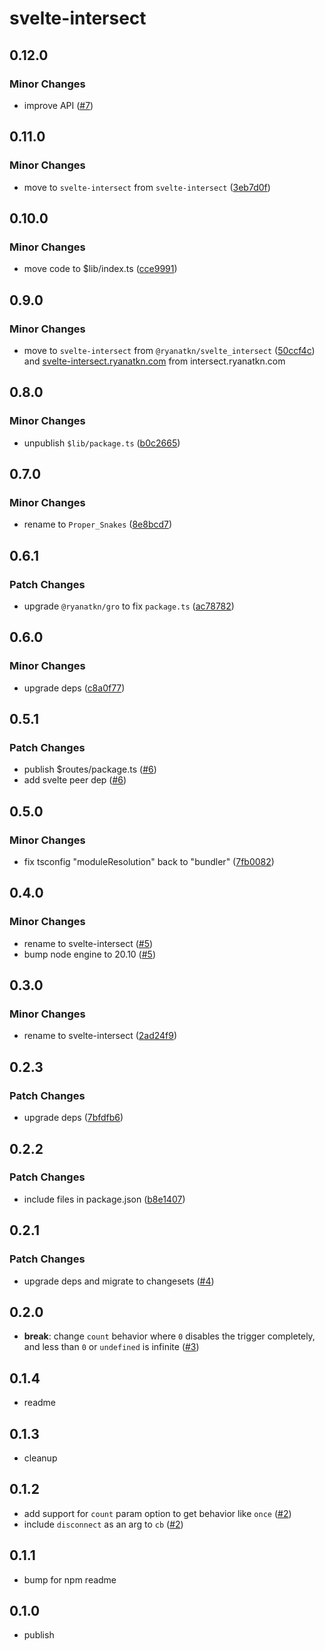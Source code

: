 # svelte-intersect

## 0.12.0

### Minor Changes

- improve API ([#7](https://github.com/ryanatkn/svelte-intersect/pull/7))

## 0.11.0

### Minor Changes

- move to `svelte-intersect` from `svelte-intersect` ([3eb7d0f](https://github.com/ryanatkn/svelte-intersect/commit/3eb7d0f))

## 0.10.0

### Minor Changes

- move code to $lib/index.ts ([cce9991](https://github.com/ryanatkn/svelte-intersect/commit/cce9991))

## 0.9.0

### Minor Changes

- move to `svelte-intersect` from `@ryanatkn/svelte_intersect` ([50ccf4c](https://github.com/ryanatkn/svelte-intersect/commit/50ccf4c))
  and [svelte-intersect.ryanatkn.com](https://svelte-intersect.ryanatkn.com/)
  from intersect.ryanatkn.com

## 0.8.0

### Minor Changes

- unpublish `$lib/package.ts` ([b0c2665](https://github.com/ryanatkn/svelte-intersect/commit/b0c2665))

## 0.7.0

### Minor Changes

- rename to `Proper_Snakes` ([8e8bcd7](https://github.com/ryanatkn/svelte-intersect/commit/8e8bcd7))

## 0.6.1

### Patch Changes

- upgrade `@ryanatkn/gro` to fix `package.ts` ([ac78782](https://github.com/ryanatkn/svelte-intersect/commit/ac78782))

## 0.6.0

### Minor Changes

- upgrade deps ([c8a0f77](https://github.com/ryanatkn/svelte-intersect/commit/c8a0f77))

## 0.5.1

### Patch Changes

- publish $routes/package.ts ([#6](https://github.com/ryanatkn/svelte-intersect/pull/6))
- add svelte peer dep ([#6](https://github.com/ryanatkn/svelte-intersect/pull/6))

## 0.5.0

### Minor Changes

- fix tsconfig "moduleResolution" back to "bundler" ([7fb0082](https://github.com/ryanatkn/svelte-intersect/commit/7fb0082))

## 0.4.0

### Minor Changes

- rename to svelte-intersect ([#5](https://github.com/ryanatkn/svelte-intersect/pull/5))
- bump node engine to 20.10 ([#5](https://github.com/ryanatkn/svelte-intersect/pull/5))

## 0.3.0

### Minor Changes

- rename to svelte-intersect ([2ad24f9](https://github.com/ryanatkn/svelte-intersect/commit/2ad24f9))

## 0.2.3

### Patch Changes

- upgrade deps ([7bfdfb6](https://github.com/ryanatkn/svelte-intersect/commit/7bfdfb6))

## 0.2.2

### Patch Changes

- include files in package.json ([b8e1407](https://github.com/ryanatkn/svelte-intersect/commit/b8e1407))

## 0.2.1

### Patch Changes

- upgrade deps and migrate to changesets ([#4](https://github.com/ryanatkn/svelte-intersect/pull/4))

## 0.2.0

- **break**: change `count` behavior where `0` disables the trigger completely,
  and less than `0` or `undefined` is infinite
  ([#3](https://github.com/ryanatkn/svelte-intersect/pull/3))

## 0.1.4

- readme

## 0.1.3

- cleanup

## 0.1.2

- add support for `count` param option to get behavior like `once`
  ([#2](https://github.com/ryanatkn/svelte-intersect/pull/2))
- include `disconnect` as an arg to `cb`
  ([#2](https://github.com/ryanatkn/svelte-intersect/pull/2))

## 0.1.1

- bump for npm readme

## 0.1.0

- publish
